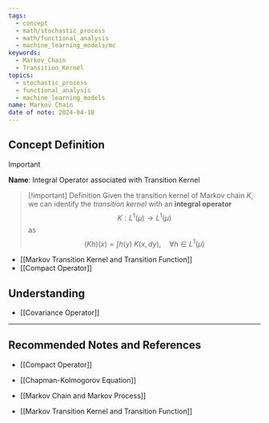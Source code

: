 ```yaml
---
tags:
  - concept
  - math/stochastic_process
  - math/functional_analysis
  - machine_learning_models/mc
keywords:
  - Markov_Chain
  - Transition_Kernel
topics:
  - stochastic_process
  - functional_analysis
  - machine_learning_models
name: Markov Chain
date of note: 2024-04-18
---
```


## Concept Definition

>[!important]
>**Name**:  Integral Operator associated with Transition Kernel

>[!important] Definition
> Given the transition kernel of Markov chain $K$, we can identify the *transition kernel* with an **integral operator** $$K: L^1(\mu) \to L^1(\mu)$$ as
>$$
>(Kh)(x) = \int h(y)\;K(x, dy), \quad \forall h \in L^1(\mu)
>$$

- [[Markov Transition Kernel and Transition Function]]
- [[Compact Operator]]


## Understanding

- [[Covariance Operator]]








-----------
##  Recommended Notes and References

- [[Compact Operator]]
- [[Chapman-Kolmogorov Equation]]

- [[Markov Chain and Markov Process]]
- [[Markov Transition Kernel and Transition Function]]